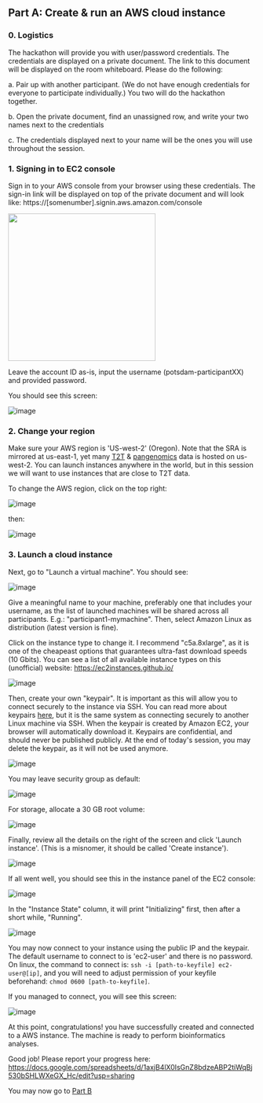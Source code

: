 ## Part A: Create & run an AWS cloud instance

### 0. Logistics

The hackathon will provide you with user/password credentials.
The credentials are displayed on a private document.
The link to this document will be displayed on the room whiteboard.
Please do the following:

a. Pair up with another participant. (We do not have enough credentials for everyone to participate individually.) You two will do the hackathon together.

b. Open the private document, find an unassigned row, and write your two names next to the credentials

c. The credentials displayed next to your name will be the ones you will use throughout the session.

### 1. Signing in to EC2 console

Sign in to your AWS console from your browser using these credentials.
The sign-in link will be displayed on top of the private document and will look like: https://[somenumber].signin.aws.amazon.com/console

<img src="https://user-images.githubusercontent.com/1218301/185639392-8e1aae31-4c34-4c13-b5d5-333c48b0f141.png" width=300>

Leave the account ID as-is, input the username (potsdam-participantXX) and provided password.

You should see this screen:

![image](https://user-images.githubusercontent.com/1218301/185641343-6be184ad-ef9d-4a48-b7e2-b6aa5640cd4c.png)

### 2. Change your region

Make sure your AWS region is 'US-west-2' (Oregon). Note that the SRA is mirrored at us-east-1, yet many [T2T](https://github.com/marbl/CHM13) & [pangenomics](https://github.com/human-pangenomics/HG002_Data_Freeze_v1.0) data is hosted on us-west-2. You can launch instances anywhere in the world, but in this session we will want to use instances that are close to T2T data.

To change the AWS region, click on the top right:

![image](https://user-images.githubusercontent.com/1218301/185642305-ca474650-c008-4b31-8ef3-ec9e8b4b8e19.png)

then:

![image](https://user-images.githubusercontent.com/1218301/188676607-f788a8f1-e2a1-447d-b64e-55791cb643f8.png)


### 3. Launch a cloud instance

Next, go to "Launch a virtual machine". You should see:

![image](https://user-images.githubusercontent.com/1218301/185641472-a3a1251a-9f03-4508-8f00-36422820656d.png)

Give a meaningful name to your machine, preferably one that includes your username, as the list of launched machines will be shared across all participants. E.g.: "participant1-mymachine". Then, select Amazon Linux as distribution (latest version is fine).

Click on the instance type to change it. I recommend "c5a.8xlarge", as it is one of the cheapeast options that guarantees ultra-fast download speeds (10 Gbits). You can see a list of all available instance types on this (unofficial) website: https://ec2instances.github.io/

![image](https://user-images.githubusercontent.com/1218301/189290418-40826bf2-779e-4525-9675-dc5c4525d73c.png)

Then, create your own "keypair". It is important as this will allow you to connect securely to the instance via SSH. You can read more about keypairs [here](https://docs.aws.amazon.com/AWSEC2/latest/UserGuide/ec2-key-pairs.html), but it is the same system as connecting securely to another Linux machine via SSH. When the keypair is created by Amazon EC2, your browser will automatically download it. Keypairs are confidential, and should never be published publicly. At the end of today's session, you may delete the keypair, as it will not be used anymore.

![image](https://user-images.githubusercontent.com/1218301/185644300-9eef49cf-0ed8-406f-b8fd-97cdf484a1b9.png)

You may leave security group as default:

![image](https://user-images.githubusercontent.com/1218301/185644401-8bb8460d-777d-47a1-b265-1c4d1b4bcfd4.png)

For storage, allocate a 30 GB root volume:

![image](https://user-images.githubusercontent.com/1218301/185644922-931504a4-f73c-48e7-9c10-dd09b62700f2.png)

Finally, review all the details on the right of the screen and click 'Launch instance'. (This is a misnomer, it should be called 'Create instance').

![image](https://user-images.githubusercontent.com/1218301/185645086-67cfe340-9463-4e5c-87f2-8e73a05ca9b0.png)

If all went well, you should see this in the instance panel of the EC2 console:

![image](https://user-images.githubusercontent.com/1218301/188714992-79e55a79-5f8d-4d55-87e5-e5f36fe6467c.png)

In the "Instance State" column, it will print "Initializing" first, then after a short while, "Running". 

![image](https://user-images.githubusercontent.com/1218301/188686662-b279a6a0-d342-4547-ba32-c28cd524fd7a.png)

You may now connect to your instance using the public IP and the keypair. The default username to connect to is 'ec2-user' and there is no password. On linux, the command to connect is:  ```ssh -i [path-to-keyfile] ec2-user@[ip]```, and you will need to adjust permission of your keyfile beforehand: ```chmod 0600 [path-to-keyfile]```.

If you managed to connect, you will see this screen:

![image](https://user-images.githubusercontent.com/1218301/185646720-adfd54b7-b126-4891-9c71-4b2d2bbb0f19.png)

At this point, congratulations! you have successfully created and connected to a AWS instance. The machine is ready to perform bioinformatics analyses.

Good job! Please report your progress here: https://docs.google.com/spreadsheets/d/1axjB4lX0IsGnZ8bdzeABP2tiWqBj530bSHLWXeGX_Hc/edit?usp=sharing

You may now go to [Part B](https://github.com/rchikhi/2022-pangenome-aws/blob/main/PartB.md)
